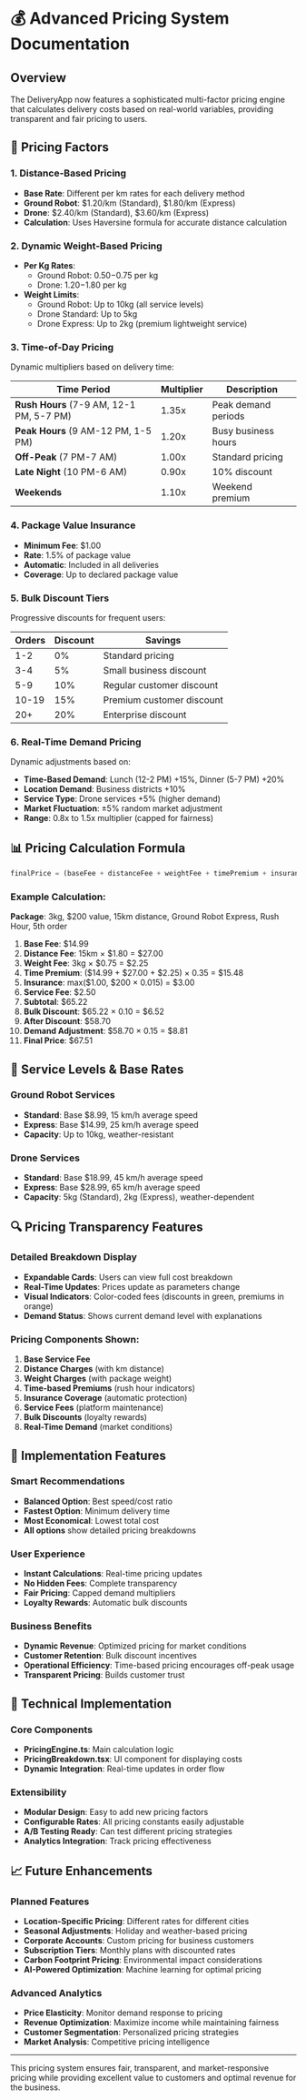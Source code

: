 # 💰 Advanced Pricing System Documentation

## Overview

The DeliveryApp now features a sophisticated multi-factor pricing engine that calculates delivery costs based on real-world variables, providing transparent and fair pricing to users.

## 🧮 Pricing Factors

### 1. **Distance-Based Pricing**
- **Base Rate**: Different per km rates for each delivery method
- **Ground Robot**: $1.20/km (Standard), $1.80/km (Express)
- **Drone**: $2.40/km (Standard), $3.60/km (Express)
- **Calculation**: Uses Haversine formula for accurate distance calculation

### 2. **Dynamic Weight-Based Pricing**
- **Per Kg Rates**: 
  - Ground Robot: $0.50-$0.75 per kg
  - Drone: $1.20-$1.80 per kg
- **Weight Limits**:
  - Ground Robot: Up to 10kg (all service levels)
  - Drone Standard: Up to 5kg
  - Drone Express: Up to 2kg (premium lightweight service)

### 3. **Time-of-Day Pricing**
Dynamic multipliers based on delivery time:

| Time Period | Multiplier | Description |
|-------------|------------|-------------|
| **Rush Hours** (7-9 AM, 12-1 PM, 5-7 PM) | 1.35x | Peak demand periods |
| **Peak Hours** (9 AM-12 PM, 1-5 PM) | 1.20x | Busy business hours |
| **Off-Peak** (7 PM-7 AM) | 1.00x | Standard pricing |
| **Late Night** (10 PM-6 AM) | 0.90x | 10% discount |
| **Weekends** | 1.10x | Weekend premium |

### 4. **Package Value Insurance**
- **Minimum Fee**: $1.00
- **Rate**: 1.5% of package value
- **Automatic**: Included in all deliveries
- **Coverage**: Up to declared package value

### 5. **Bulk Discount Tiers**
Progressive discounts for frequent users:

| Orders | Discount | Savings |
|--------|----------|---------|
| 1-2 | 0% | Standard pricing |
| 3-4 | 5% | Small business discount |
| 5-9 | 10% | Regular customer discount |
| 10-19 | 15% | Premium customer discount |
| 20+ | 20% | Enterprise discount |

### 6. **Real-Time Demand Pricing**
Dynamic adjustments based on:
- **Time-Based Demand**: Lunch (12-2 PM) +15%, Dinner (5-7 PM) +20%
- **Location Demand**: Business districts +10%
- **Service Type**: Drone services +5% (higher demand)
- **Market Fluctuation**: ±5% random market adjustment
- **Range**: 0.8x to 1.5x multiplier (capped for fairness)

## 📊 Pricing Calculation Formula

```typescript
finalPrice = (baseFee + distanceFee + weightFee + timePremium + insurance + serviceFee - bulkDiscount) × demandMultiplier
```

### Example Calculation:
**Package**: 3kg, $200 value, 15km distance, Ground Robot Express, Rush Hour, 5th order

1. **Base Fee**: $14.99
2. **Distance Fee**: 15km × $1.80 = $27.00
3. **Weight Fee**: 3kg × $0.75 = $2.25
4. **Time Premium**: ($14.99 + $27.00 + $2.25) × 0.35 = $15.48
5. **Insurance**: max($1.00, $200 × 0.015) = $3.00
6. **Service Fee**: $2.50
7. **Subtotal**: $65.22
8. **Bulk Discount**: $65.22 × 0.10 = $6.52
9. **After Discount**: $58.70
10. **Demand Adjustment**: $58.70 × 0.15 = $8.81
11. **Final Price**: $67.51

## 🎯 Service Levels & Base Rates

### Ground Robot Services
- **Standard**: Base $8.99, 15 km/h average speed
- **Express**: Base $14.99, 25 km/h average speed
- **Capacity**: Up to 10kg, weather-resistant

### Drone Services  
- **Standard**: Base $18.99, 45 km/h average speed
- **Express**: Base $28.99, 65 km/h average speed
- **Capacity**: 5kg (Standard), 2kg (Express), weather-dependent

## 🔍 Pricing Transparency Features

### Detailed Breakdown Display
- **Expandable Cards**: Users can view full cost breakdown
- **Real-Time Updates**: Prices update as parameters change
- **Visual Indicators**: Color-coded fees (discounts in green, premiums in orange)
- **Demand Status**: Shows current demand level with explanations

### Pricing Components Shown:
1. **Base Service Fee**
2. **Distance Charges** (with km distance)
3. **Weight Charges** (with package weight)
4. **Time-based Premiums** (rush hour indicators)
5. **Insurance Coverage** (automatic protection)
6. **Service Fees** (platform maintenance)
7. **Bulk Discounts** (loyalty rewards)
8. **Real-Time Demand** (market conditions)

## 🚀 Implementation Features

### Smart Recommendations
- **Balanced Option**: Best speed/cost ratio
- **Fastest Option**: Minimum delivery time
- **Most Economical**: Lowest total cost
- **All options** show detailed pricing breakdowns

### User Experience
- **Instant Calculations**: Real-time pricing updates
- **No Hidden Fees**: Complete transparency
- **Fair Pricing**: Capped demand multipliers
- **Loyalty Rewards**: Automatic bulk discounts

### Business Benefits
- **Dynamic Revenue**: Optimized pricing for market conditions
- **Customer Retention**: Bulk discount incentives
- **Operational Efficiency**: Time-based pricing encourages off-peak usage
- **Transparent Pricing**: Builds customer trust

## 🔧 Technical Implementation

### Core Components
- **PricingEngine.ts**: Main calculation logic
- **PricingBreakdown.tsx**: UI component for displaying costs
- **Dynamic Integration**: Real-time updates in order flow

### Extensibility
- **Modular Design**: Easy to add new pricing factors
- **Configurable Rates**: All pricing constants easily adjustable
- **A/B Testing Ready**: Can test different pricing strategies
- **Analytics Integration**: Track pricing effectiveness

## 📈 Future Enhancements

### Planned Features
- **Location-Specific Pricing**: Different rates for different cities
- **Seasonal Adjustments**: Holiday and weather-based pricing
- **Corporate Accounts**: Custom pricing for business customers  
- **Subscription Tiers**: Monthly plans with discounted rates
- **Carbon Footprint Pricing**: Environmental impact considerations
- **AI-Powered Optimization**: Machine learning for optimal pricing

### Advanced Analytics
- **Price Elasticity**: Monitor demand response to pricing
- **Revenue Optimization**: Maximize income while maintaining fairness
- **Customer Segmentation**: Personalized pricing strategies
- **Market Analysis**: Competitive pricing intelligence

---

This pricing system ensures fair, transparent, and market-responsive pricing while providing excellent value to customers and optimal revenue for the business.